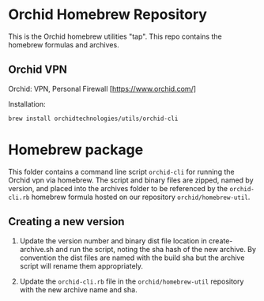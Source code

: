 
# Orchid Homebrew Repository

This is the Orchid homebrew utilities "tap".
This repo contains the homebrew formulas and archives.

## Orchid VPN

Orchid: VPN, Personal Firewall 
[https://www.orchid.com/]

Installation:

`brew install orchidtechnologies/utils/orchid-cli`

# Homebrew package

This folder contains a command line script `orchid-cli` for running the Orchid vpn via homebrew.
The script and binary files are zipped, named by version, and placed into the archives folder to be referenced by the 
`orchid-cli.rb` homebrew formula hosted on our repository `orchid/homebrew-util`.

## Creating a new version

1) Update the version number and binary dist file location in create-archive.sh and run the script, noting the sha hash of the new archive.  By convention the dist files are named with the build sha but the archive script will rename them appropriately.

2) Update the `orchid-cli.rb` file in the `orchid/homebrew-util` repository with the new archive name and sha.

